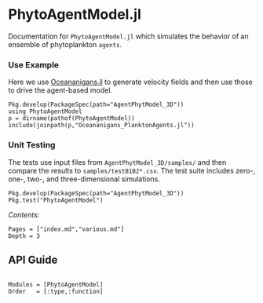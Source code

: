 # PhytoAgentModel.jl

Documentation for `PhytoAgentModel.jl` which simulates the behavior of an ensemble of phytoplankton `agents`.

### Use Example

Here we use [Oceananigans.jl](https://github.com/climate-machine/Oceananigans.jl) to generate velocity fields and then use those to drive the agent-based model.

```
Pkg.develop(PackageSpec(path="AgentPhytModel_3D"))
using PhytoAgentModel
p = dirname(pathof(PhytoAgentModel))
include(joinpath(p,"Oceananigans_PlanktonAgents.jl"))
```

### Unit Testing

The tests use input files from `AgentPhytModel_3D/samples/` and then compare the results to `samples/testB1B2*.csv`. The test suite includes zero-, one-, two-, and three-dimensional simulations.

```
Pkg.develop(PackageSpec(path="AgentPhytModel_3D"))
Pkg.test("PhytoAgentModel")
```

_Contents:_

```@contents
Pages = ["index.md","various.md"]
Depth = 3
```

## API Guide

```@index
```

```@autodocs
Modules = [PhytoAgentModel]
Order   = [:type,:function]
```

